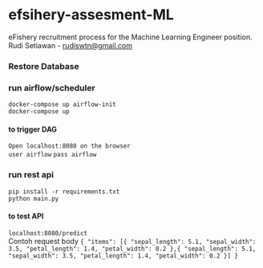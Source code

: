 # efsihery-assesment-ML
eFishery recruitment process for the Machine Learning Engineer position. 
Rudi Setiawan - rudiswtn@gmail.com

### Restore Database

### run airflow/scheduler
`docker-compose up airflow-init` \
`docker-compose up`

#### to trigger DAG
`Open localhost:8080 on the browser` \
`user airflow` `pass airflow`

### run rest api
`pip install -r requirements.txt` \
`python main.py`

#### to test API
`localhost:8080/predict` \
Contoh request body
`
{
	"items": [{
		"sepal_length": 5.1,
		"sepal_width": 3.5,
		"petal_length": 1.4,
		"petal_width": 0.2
	},{
		"sepal_length": 5.1,
		"sepal_width": 3.5,
		"petal_length": 1.4,
		"petal_width": 0.2
	}]
}
`

